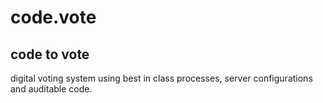 # code.vote

## code to vote

digital voting system using best in class processes, server configurations and auditable code.
